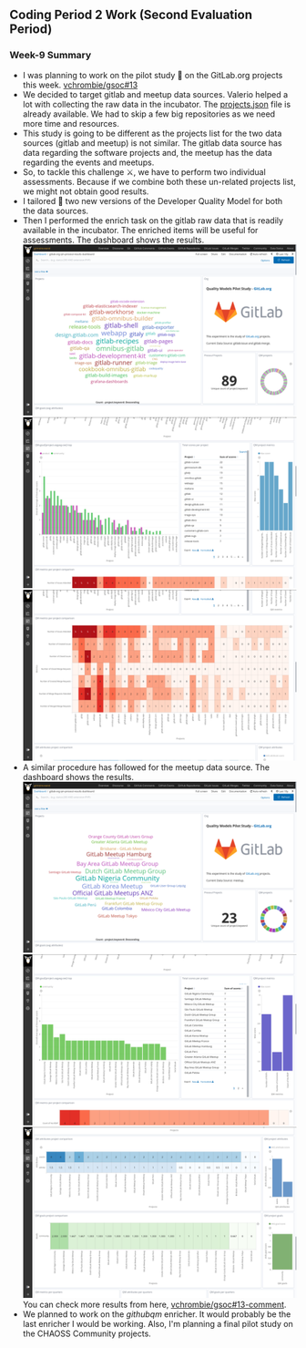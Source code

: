 ## Coding Period 2 Work (Second Evaluation Period)

### Week-9 Summary

- I was planning to work on the pilot study :helicopter: on the GitLab.org projects this week. [vchrombie/gsoc#13](https://github.com/vchrombie/gsoc/issues/13)
- We decided to target gitlab and meetup data sources. Valerio helped a lot with collecting the raw data in the incubator. The [projects.json](https://gitlab.com/Bitergia/c/gitlab/sources/-/blob/master/projects.json) file is already available. We had to skip a few big repositories as we need more time and resources.
- This study is going to be different as the projects list for the two data sources (gitlab and meetup) is not similar. The gitlab data source has data regarding the software projects and, the meetup has the data regarding the events and meetups.
- So, to tackle this challenge :crossed_swords:, we have to perform two individual assessments. Because if we combine both these un-related projects list, we might not obtain good results.
- I tailored :yarn: two new versions of the Developer Quality Model for both the data sources.
- Then I performed the enrich task on the gitlab raw data that is readily available in the incubator. The enriched items will be useful for assessments. The dashboard shows the results.
  ![gitlab-dashboard](gitlab-1.png)
  ![gitlab-dashboard](gitlab-2.png)
  ![gitlab-dashboard](gitlab-3.png)
- A similar procedure has followed for the meetup data source. The dashboard shows the results.
  ![gitlab-dashboard](gitlab-4.png)
  ![gitlab-dashboard](gitlab-5.png)
  ![gitlab-dashboard](gitlab-6.png)
You can check more results from here, [vchrombie/gsoc#13-comment](https://github.com/vchrombie/gsoc/issues/13#issuecomment-669236168).
- We planned to work on the _githubqm_ enricher. It would probably be the last enricher I would be working. Also, I'm planning a final pilot study on the CHAOSS Community projects.
